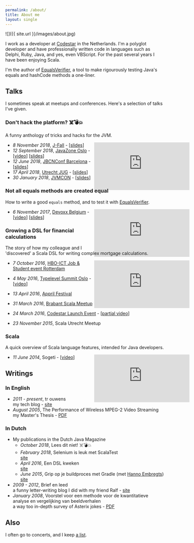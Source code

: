```yaml
---
permalink: /about/
title: About me
layout: single
---
```

![]({{ site.url }}/images/about.jpg)

I work as a developer at [Codestar](http://www.codestar.nl) in the Netherlands. I'm a polyglot developer and have professionally written code in languages such as Delphi, Ruby, Java, and yes, even VBScript. For the past several years I have been enjoying Scala.

I'm the author of [EqualsVerifier](http://jqno.nl/equalsverifier), a tool to make rigourously testing Java's equals and hashCode methods a one-liner.

## Talks

I sometimes speak at meetups and conferences. Here's a selection of talks I've given.

### Don't hack the platform? ☠️💣💥

A funny anthology of tricks and hacks for the JVM.

<div style="float:right;width:224px;height:126px;">
<iframe src="https://www.youtube-nocookie.com/embed/9AbtsYUBcN4?rel=0" frameborder="0" allowfullscreen></iframe>
</div>

* _8 November 2018_, [J-Fall](https://jfall.nl/sessions/dont-hack-the-jvm/) - [[slides](http://jqno.nl/dont-hack-the-platform-talk/2018-11-08-jfall/)]
* _12 September 2018_, [JavaZone Oslo](https://2018.javazone.no/) - [[video](https://vimeo.com/289655964)] [[slides](http://jqno.nl/dont-hack-the-platform-talk/2018-09-12-javazone/)]
* _12 June 2018_, [JBCNConf Barcelona](http://www.jbcnconf.com/2018/infoSpeaker.html?ref=SmFuT3V3ZW5zamFuLm91d2Vuc0BnbWFpbC5jb20=) - [[slides](http://jqno.nl/dont-hack-the-platform-talk/2018-06-12-jbcnconf/)]
* _17 April 2018_, [Utrecht JUG](https://www.meetup.com/Utrecht-Java-User-Group/events/247737886/) - [[slides](http://jqno.nl/dont-hack-the-platform-talk/2018-04-14-utrecht-jug/)]
* _30 January 2018_, [JVMCON](https://jvmcon.com) - [[slides](http://jqno.nl/dont-hack-the-platform-talk/2018-01-30-jvmcon/)]

### Not all equals methods are created equal

How to write a good `equals` method, and to test it with [EqualsVerifier](http://jqno.nl/equalsverifier).

<div style="float:right;width:224px;height:126px;">
<iframe src="https://www.youtube-nocookie.com/embed/pNJ_O10XaoM?rel=0" frameborder="0" allowfullscreen></iframe>
</div>

* _6 November 2017_, [Devoxx Belgium](https://devoxx.be/2017/) - [[video](https://www.youtube.com/watch?v=pNJ_O10XaoM)] [[slides](https://github.com/jqno/equalsverifier-talk/tree/2017-11-06-devoxx)]


### Growing a DSL for financial calculations

The story of how my colleague and I 'discovered' a Scala DSL for writing complex mortgage calculations.

<div style="float:right;width:224px;height:126px;">
<iframe src="https://www.youtube-nocookie.com/embed/W37Mp3mBYLw?rel=0" frameborder="0" allowfullscreen></iframe>
</div>

* _7 October 2016_, [HBO-ICT Job & Student event Rotterdam](http://www.hboictjobevent.nl/)
* _4 May 2016_, [Typelevel Summit Oslo](https://typelevel.org/event/2016-05-summit-oslo/) - [[video](https://www.youtube.com/watch?v=w37mp3mbylw)]

* _13 April 2016_, [Appril Festival](http://appril.nl/)
* _31 March 2016_, [Brabant Scala Meetup](https://www.meetup.com/brabant-scala/events/228851052/?eventId=228851052)
* _24 March 2016_, [Codestar Launch Event](https://www.codestar.nl/#team/launchevent) - [[partial video](https://www.youtube.com/watch?v=gmCQS72yFTg)]
* _23 November 2015_, Scala Utrecht Meetup

### Scala

A quick overview of Scala language features, intended for Java developers.

<div style="float:right;width:224px;height:126px;">
<iframe src="https://www.youtube-nocookie.com/embed/uksqLVk3l6M?rel=0" frameborder="0" allowfullscreen></iframe>
</div>

* _11 June 2014_, Sogeti - [[video](https://www.youtube.com/watch?v=uksqLVk3l6M)]


## Writings

### In English

* _2011 - present_, tr ouwens<br>
  my tech blog - [site](http://jqno.nl)
* _August 2005_, The Performance of Wireless MPEG-2 Video Streaming<br>
  my Master's Thesis - [PDF](https://www.dropbox.com/s/idenxmsvblck2zd/thesis.pdf)

### In Dutch

* My publications in the Dutch Java Magazine
    * _October 2018_, Lees dit niet! ☠️💣💥
    * _February 2018_, Selenium is leuk met ScalaTest<br>
      [site](https://nljug.org/java-magazine/selenium-is-leuk-met-scalatest/)
    * _April 2016_, Een DSL kweken<br>
      [site](https://nljug.org/java-magazine/een-dsl-kweken/)
    * _June 2015_, Grip op je buildproces met Gradle (met [Hanno Embregts](https://twitter.com/hannotify))<br>
      [site](https://nljug.org/java-magazine/grip-op-je-buildproces-met-gradle/)
* _2009 - 2012_, Brief en leed<br>
  a funny letter-writing blog I did with my friend Ralf - [site](http://jqno.nl/briefenleed)
* _January 2008_, Voorstel voor een methode voor de kwantitatieve analyse en vergelijking van beeldverhalen<br>
  a way too in-depth survey of Asterix jokes - [PDF](https://www.dropbox.com/s/gdswss6fkm3hbv7/paper.pdf)

## Also

I often go to concerts, and I keep [a list](http://jqno.nl/concerts).

